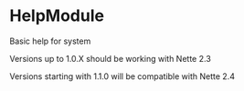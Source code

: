 # HelpModule
Basic help for system

Versions up to 1.0.X should be working with Nette 2.3

Versions starting with 1.1.0 will be compatible with Nette 2.4
